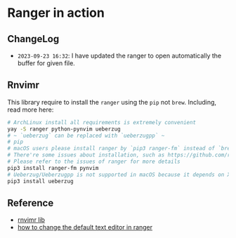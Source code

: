 # Ranger in action

## ChangeLog

- `2023-09-23 16:32`: I have updated the ranger to open automatically the
  buffer for given file.

## Rnvimr

This library require to install the `ranger` using the `pip` not `brew`.
Including, read more here:

```sh
# ArchLinux install all requirements is extremely convenient
yay -S ranger python-pynvim ueberzug
# ~ `ueberzug` can be replaced with `ueberzugpp` ~
# pip
# macOS users please install ranger by `pip3 ranger-fm` instead of `brew install ranger`
# There're some issues about installation, such as https://github.com/ranger/ranger/issues/1214
# Please refer to the issues of ranger for more details
pip3 install ranger-fm pynvim
# Ueberzug/Ueberzugpp is not supported in macOS because it depends on X11
pip3 install ueberzug
```

## Reference

- [rnvimr lib](https://github.com/kevinhwang91/rnvimr)
- [how to change the default text editor in ranger](https://unix.stackexchange.com/questions/367452/how-to-change-the-default-text-editor-in-ranger)
